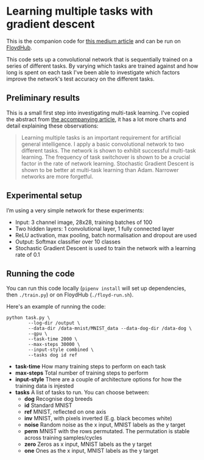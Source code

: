 
# Learning multiple tasks with gradient descent

This is the companion code for [this medium article](https://medium.com/p/23447735519b) and
can be run on [FloydHub](https://www.floydhub.com/davidmack/projects/multiple-tasks).

This code sets up a convolutional network that is sequentially trained on a series of different tasks. By varying which tasks are trained against and how long is spent on each task I've been able to investigate which factors improve the network's test accuracy on the different tasks.

## Preliminary results

This is a small first step into investigating multi-task learning. I've copied the abstract from [the accompanying article](https://medium.com/p/23447735519b), it has a lot more charts and detail explaining these observations:

> Learning multiple tasks is an important requirement for artificial general intelligence. I apply a basic convolutional network to two different tasks. The network is shown to exhibit successful multi-task learning. The frequency of task switchover is shown to be a crucial factor in the rate of network learning. Stochastic Gradient Descent is shown to be better at multi-task learning than Adam. Narrower networks are more forgetful.

## Experimental setup

I’m using a very simple network for these experiments:
- Input: 3 channel image, 28x28, training batches of 100
- Two hidden layers: 1 convolutional layer, 1 fully connected layer
- ReLU activation, max pooling, batch normalisation and dropout are used
- Output: Softmax classifier over 10 classes
- Stochastic Gradient Descent is used to train the network with a learning rate of 0.1


## Running the code

You can run this code locally (`pipenv install` will set up dependencies, then `./train.py`) or on FloydHub (`./floyd-run.sh`).

Here's an example of running the code:
```
python task.py \
		--log-dir /output \
		--data-dir /data-mnist/MNIST_data --data-dog-dir /data-dog \
		--gpu \
		--task-time 2000 \
		--max-steps 30000 \
		--input-style combined \
	 	--tasks dog id ref
```

- **task-time** How many training steps to perform on each task
- **max-steps** Total number of training steps to perform
- **input-style** There are a couple of architecture options for how the training data is injested
- **tasks** A list of tasks to run. You can choose between:
  - **dog** Recognise dog breeds
  - **id** Standard MNIST
  - **ref** MNIST, reflected on one axis
  - **inv** MNIST, with pixels inverted (E.g. black becomes white)
  - **noise** Random noise as the x input, MNIST labels as the y target
  - **perm** MNIST with the rows permutated. The permutation is stable across training samples/cycles
  - **zero** Zeros as x input, MNIST labels as the y target
  - **one** Ones as the x input, MNIST labels as the y target




